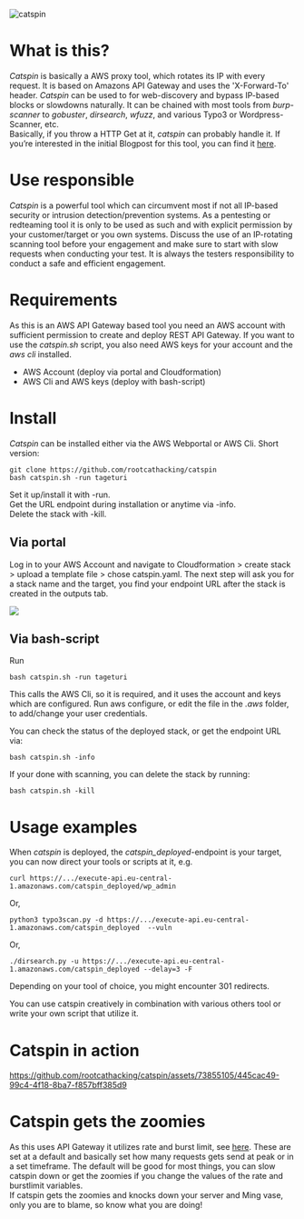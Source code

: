 ![catspin](https://i.chzbgr.com/full/7889062656/h10C497C8/cat-spinning-on-a-roomba "catspin")

# What is this?
*Catspin* is basically a AWS proxy tool, which rotates its IP with every request. It is based on Amazons API Gateway and uses the 'X-Forward-To' header.
*Catspin* can be used to for web-discovery and bypass IP-based blocks or slowdowns naturally. It can be chained with most tools from *burp-scanner* to *gobuster*, *dirsearch*, *wfuzz*, and various Typo3 or Wordpress-Scanner, etc.    
Basically, if you throw a HTTP Get at it, *catspin* can probably handle it. If you’re interested in the initial Blogpost for this tool, you can find it [here](https://www.rootcat.de/blog/catspin_july22/).

# Use responsible
*Catspin* is a powerful tool which can circumvent most if not all IP-based security or intrusion detection/prevention systems. As a pentesting or redteaming tool it is only to be used as such and with explicit permission by your customer/target or you own systems. Discuss the use of an IP-rotating scanning tool before your engagement and make sure to start with slow requests when conducting your test. It is always the testers responsibility to conduct a safe and efficient engagement.    

# Requirements
As this is an AWS API Gateway based tool you need an AWS account with sufficient permission to create and deploy REST API Gateway.
If you want to use the *catspin.sh* script, you also need AWS keys for your account and the *aws cli* installed.

* AWS Account (deploy via portal and Cloudformation)
* AWS Cli and AWS keys (deploy with bash-script)

# Install
*Catspin* can be installed either via the AWS Webportal or AWS Cli.
Short version:
```
git clone https://github.com/rootcathacking/catspin
bash catspin.sh -run tageturi
```

Set it up/install it with -run.   
Get the URL endpoint during installation or anytime via -info.   
Delete the stack with -kill.   


## Via portal
Log in to your AWS Account and navigate to Cloudformation > create stack > upload a template file > chose catspin.yaml. The next step will ask you for a stack name and the target, you find your endpoint URL after the stack is created in the outputs tab.

![](https://github.com/rootcathacking/catspin/blob/main/cloudformation_install.png)

## Via bash-script

Run

```
bash catspin.sh -run tageturi
```
This calls the AWS Cli, so it is required, and it uses the account and keys which are configured. Run aws configure, or edit the file in the *.aws* folder, to add/change your user credentials.

You can check the status of the deployed stack, or get the endpoint URL via:
```
bash catspin.sh -info
```
If your done with scanning, you can delete the stack by running:
```
bash catspin.sh -kill
```

# Usage examples
When *catspin* is deployed, the *catspin_deployed*-endpoint is your target, you can now direct your tools or scripts at it, e.g.
```
curl https://.../execute-api.eu-central-1.amazonaws.com/catspin_deployed/wp_admin
```
Or,
```
python3 typo3scan.py -d https://.../execute-api.eu-central-1.amazonaws.com/catspin_deployed  --vuln
```
Or,
```
./dirsearch.py -u https://.../execute-api.eu-central-1.amazonaws.com/catspin_deployed --delay=3 -F
```
Depending on your tool of choice, you might encounter 301 redirects.

You can use catspin creatively in combination with various others tool or write your own script that utilize it. 

# Catspin in action

https://github.com/rootcathacking/catspin/assets/73855105/445cac49-99c4-4f18-8ba7-f857bff385d9


# Catspin gets the zoomies
As this uses API Gateway it utilizes rate and burst limit, see [here](https://docs.aws.amazon.com/apigateway/latest/developerguide/api-gateway-request-throttling.html). 
These are set at a default and basically set how many requests gets send at peak or in a set timeframe. The default will be good for most things, you can slow catspin down or get the zoomies if you change the values of the rate and burstlimit variables.           
If catspin gets the zoomies and knocks down your server and Ming vase, only you are to blame, so know what you are doing!
